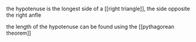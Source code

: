 the hypotenuse  is the longest side of a [[right triangle]], the side opposite the right anfle

the length of the hypotenuse can be found using the [[pythagorean theorem]]